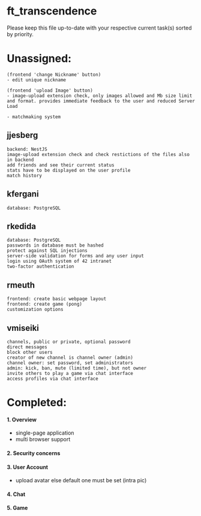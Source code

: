 # ft_transcendence

Please keep this file up-to-date with your respective current task(s) sorted by priority.

# Unassigned:

```
(frontend 'change Nickname' button)
- edit unique nickname

(frontend 'upload Image' button)
- image-upload extension check, only images allowed and Mb size limit and format. provides immediate feedback to the user and reduced Server Load

- matchmaking system
```

## jjesberg

```
backend: NestJS
image-upload extension check and check restictions of the files also in backend
add friends and see their current status
stats have to be displayed on the user profile
match history
```

## kfergani

```
database: PostgreSQL
```

## rkedida

```
database: PostgreSQL
passwords in database must be hashed
protect against SQL injections
server-side validation for forms and any user input
login using OAuth system of 42 intranet
two-factor authentication
```

## rmeuth

```
frontend: create basic webpage layout
frontend: create game (pong)
customization options
```

## vmiseiki

```
channels, public or private, optional password
direct messages
block other users
creator of new channel is channel owner (admin)
channel owner: set password, set administrators
admin: kick, ban, mute (limited time), but not owner
invite others to play a game via chat interface
access profiles via chat interface
```

# Completed:

#### 1. Overview

- single-page application
- multi browser support

#### 2. Security concerns

#### 3. User Account

- upload avatar else default one must be set (intra pic)

#### 4. Chat

#### 5. Game
